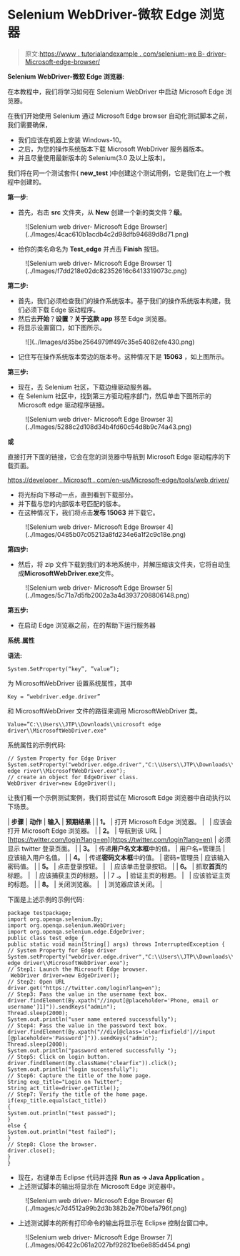 # Selenium WebDriver-微软 Edge 浏览器

> 原文:[https://www . tutorialandexample . com/selenium-we B- driver-Microsoft-edge-browser/](https://www.tutorialandexample.com/selenium-web-driver-microsoft-edge-browser/)

**Selenium WebDriver-微软 Edge 浏览器:**

在本教程中，我们将学习如何在 Selenium WebDriver 中启动 Microsoft Edge 浏览器。

在我们开始使用 Selenium 通过 Microsoft Edge browser 自动化测试脚本之前，我们需要确保，

*   我们应该在机器上安装 Windows-10。
*   之后，为您的操作系统版本下载 Microsoft WebDriver 服务器版本。
*   并且尽量使用最新版本的 Selenium(3.0 及以上版本)。

我们将在同一个测试套件( **new_test** )中创建这个测试用例，它是我们在上一个教程中创建的。

**第一步**:

*   首先，右击 **src** 文件夹，从 **New** 创建一个新的类文件？**级**。

<figure class="aligncenter">![Selenium web driver- Microsoft Edge Browser](../Images/4cac610b1acdb4c2d98dfb94689d8d71.png)</figure>

*   给你的类名命名为 **Test_edge** 并点击 **Finish** 按钮。

<figure class="aligncenter">![Selenium web driver- Microsoft Edge Browser 1](../Images/f7dd218e02dc82352616c6413319073c.png)</figure>

**第二步:**

*   首先，我们必须检查我们的操作系统版本。基于我们的操作系统版本构建，我们必须下载 Edge 驱动程序。
*   然后去**开始**？**设置**？**关于这款 app** 移至 Edge 浏览器。
*   将显示设置窗口，如下图所示。

<figure class="aligncenter">![](../Images/d35be2564979ff497c35e54082efe430.png)</figure>

*   记住写在操作系统版本旁边的版本号。这种情况下是 **15063** ，如上图所示。

**第三步:**

*   现在，去 Selenium 社区，下载边缘驱动服务器。
*   在 Selenium 社区中，找到第三方驱动程序部门，然后单击下图所示的 Microsoft edge 驱动程序链接。

<figure class="aligncenter">![Selenium web driver- Microsoft Edge Browser 3](../Images/5288c2d108d34b4fd60c54d8b9c74a43.png)</figure>

**或**

直接打开下面的链接，它会在您的浏览器中导航到 Microsoft Edge 驱动程序的下载页面。

[https://developer . Microsoft . com/en-us/Microsoft-edge/tools/web driver/](https://developer.microsoft.com/en-us/microsoft-edge/tools/webdriver/)

*   将光标向下移动一点，直到看到下载部分。
*   并下载与您的内部版本号匹配的版本。
*   在这种情况下，我们将点击**发布 15063** 并下载它。

<figure class="aligncenter">![Selenium web driver- Microsoft Edge Browser 4](../Images/0485b07c05213a8fd234e6a1f2c9c18e.png)</figure>

**第四步:**

*   然后，将 zip 文件下载到我们的本地系统中，并解压缩该文件夹，它将自动生成**MicrosoftWebDriver.exe**文件。

<figure class="aligncenter">![Selenium web driver- Microsoft Edge Browser 5](../Images/5c71a7d5fb2002a3a4d3937208806148.png)</figure>

**第五步:**

*   在启动 Edge 浏览器之前，在的帮助下运行服务器

**系统.属性**

**语法:**

```
System.SetProperty(“key”, ”value”);
```

为 MicrosoftWebDriver 设置系统属性，其中

```
Key = “webdriver.edge.driver”
```

和 MicrosoftWebDriver 文件的路径来调用 MicrosoftWebDriver 类。

```
Value=”C:\\Users\\JTP\\Downloads\\microsoft edge driver\\MicrosoftWebDriver.exe"
```

系统属性的示例代码:

```
// System Property for Edge Driver   
System.setProperty("webdriver.edge.driver","C:\\Users\\JTP\\Downloads\\microsoft edge river\\MicrosoftWebDriver.exe");
// create an object for EdgeDriver class.
WebDriver driver=new EdgeDriver();   
```

让我们看一个示例测试案例，我们将尝试在 Microsoft Edge 浏览器中自动执行以下场景。

| **步骤** | **动作** | **输入** | **预期结果** |
| **1。** | 打开 Microsoft Edge 浏览器。 |   | 应该会打开 Microsoft Edge 浏览器。 |
| **2。** | 导航到该 URL | [https://twitter.com/login?lang=en](https://twitter.com/login?lang=en) | 必须显示 twitter 登录页面。 |
| **3。** | 传递**用户名文本框**中的值。 | 用户名=管理员 | 应该输入用户名值。 |
| **4。** | 传递**密码文本框**中的值。 | 密码=管理员 | 应该输入密码值。 |
| **5。** | 点击登录按钮。 |   | 应该单击登录按钮。 |
| **6。** | 抓取**首页**的标题。 |   | 应该捕获主页的标题。 |
| 7 .**。** | 验证主页的标题。 |   | 应该验证主页的标题。 |
| **8。** | 关闭浏览器。 |   | 浏览器应该关闭。 |

下面是上述示例的示例代码:

```
package testpackage;
import org.openqa.selenium.By;
import org.openqa.selenium.WebDriver;
import org.openqa.selenium.edge.EdgeDriver;
public class test_edge {
public static void main(String[] args) throws InterruptedException { 
// System Property for Edge driver
System.setProperty("webdriver.edge.driver","C:\\Users\\JTP\\Downloads\\microsoft edge driver\\MicrosoftWebDriver.exe");
// Step1: Launch the Microsoft Edge browser.
 WebDriver driver=new EdgeDriver();
// Step2: Open URL 
driver.get("https://twitter.com/login?lang=en");
// Step3: Pass the value in the username text box.
driver.findElement(By.xpath("//input[@placeholder='Phone, email or username']1]")).sendKeys("admin");
Thread.sleep(2000);
System.out.println("user name entered successfully");
// Step4: Pass the value in the password text box.
driver.findElement(By.xpath("//div[@class='clearfixfield']//input
[@placeholder='Password']")).sendKeys("admin");
Thread.sleep(2000);
System.out.println("password entered successfully "); 
// Step5: Click on login button.
driver.findElement(By.className("clearfix")).click();
System.out.println("login successfully");
// Step6: Capture the title of the home page. 
String exp_title="Login on Twitter";
String act_title=driver.getTitle();
// Step7: Verify the title of the home page. 
if(exp_title.equals(act_title))
{
System.out.println("test passed");
}
else {
System.out.println("test failed");
}
// Step8: Close the browser.
driver.close(); 
}
} 
```

*   现在，右键单击 Eclipse 代码并选择 **Run as → Java Application** 。
*   上述测试脚本的输出将显示在 Microsoft Edge 浏览器中。

<figure class="aligncenter">![Selenium web driver- Microsoft Edge Browser 6](../Images/c7d4512a99b2d3b382b2e7f0befa796f.png)</figure>

*   上述测试脚本的所有打印命令的输出将显示在 Eclipse 控制台窗口中。

<figure class="aligncenter">![Selenium web driver- Microsoft Edge Browser 7](../Images/06422c061a2027bf92821be6e885d454.png)</figure>